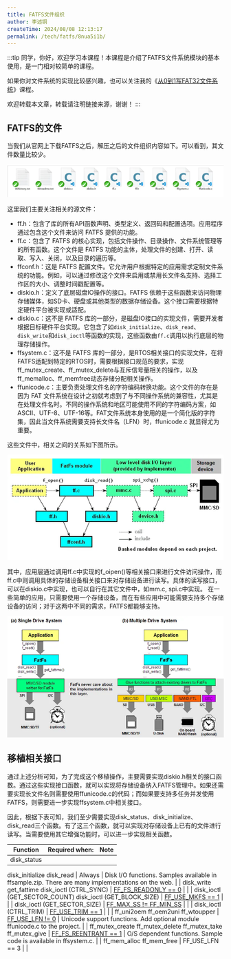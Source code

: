 ```yaml
---
title: FATFS文件组织
author: 李述铜
createTime: 2024/08/08 12:13:17
permalink: /tech/fatfs/8nua5i1b/
---
```

:::tip
同学，你好，欢迎学习本课程！本课程是介绍了FATFS文件系统模块的基本使用，是一门相对较简单的课程。

如果你对文件系统的实现比较感兴趣，也可以关注我的《[从0到1写FAT32文件系统](https://wuptg.xetlk.com/s/VeHie)》课程。

欢迎转载本文章，转载请注明链接来源，谢谢！
:::

## FATFS的文件
当我们从官网上下载FATFS之后，解压之后的文件组织内容如下。可以看到，其文件数量比较少。

![alt 文件列表](../../../../../.vuepress/public/image/docs/notes/tech/fatfs/port/c1/files/image.png)

这里我们主要关注相关的源文件：

- ff.h：包含了库的所有API函数声明、类型定义、返回码和配置选项。应用程序通过包含这个文件来访问 FATFS 提供的功能。
- ff.c：包含了 FATFS 的核心实现，包括文件操作、目录操作、文件系统管理等的所有函数。这个文件是 FATFS 功能的主体，处理文件的创建、打开、读取、写入、关闭，以及目录的遍历等。
- ffconf.h：这是 FATFS 配置文件。它允许用户根据特定的应用需求定制文件系统的功能。例如，可以通过修改这个文件来启用或禁用长文件名支持、选择工作区的大小、调整时间戳配置等。
- diskio.h：定义了底层磁盘IO操作的接口。FATFS 依赖于这些函数来访问物理存储媒体，如SD卡、硬盘或其他类型的数据存储设备。这个接口需要根据特定硬件平台被实现或适配。
- diskio.c：这不是 FATFS 库的一部分，是磁盘IO接口的实现文件，需要开发者根据目标硬件平台实现。它包含了如`disk_initialize`、`disk_read`、`disk_write`和`disk_ioctl`等函数的实现，这些函数由`ff.c`调用以执行底层的物理存储操作。
- ffsystem.c：这不是 FATFS 库的一部分，是RTOS相关接口的实现文件，在将FATFS适配到特定的RTOS时，需要根据接口规范的要求，实现ff_mutex_create、ff_mutex_delete与互斥信号量相关的操作，以及ff_memalloc、ff_memfree动态存储分配相关操作。
- ffunicode.c：主要负责处理文件名的字符编码转换功能。这个文件的存在是因为 FAT 文件系统在设计之初就考虑到了与不同操作系统的兼容性，尤其是在处理文件名时。不同的操作系统和地区可能使用不同的字符编码方案，如ASCII、UTF-8、UTF-16等。FAT文件系统本身使用的是一个简化版的字符集，因此当文件系统需要支持长文件名（LFN）时，ffunicode.c 就显得尤为重要。

这些文件中，相关之间的关系如下图所示。

![alt FATFS文件关系](../../../../../.vuepress/public/image/docs/notes/tech/fatfs/port/c1/files/image-1.png)

其中，应用层通过调用ff.c中实现的f_oipen()等相关接口来进行文件访问操作，而ff.c中则调用具体的存储设备相关接口来对存储设备进行读写。具体的读写接口，可以在diskio.c中实现，也可以自行在其它文件中，如mm.c, spi.c中实现。
在一些简单的应用，只需要使用一个存储设备，而在有些应用中可能需要支持多个存储设备的访问；对于这两中不同的需求，FATFS都能够支持。

![alt 系统结构图](../../../../../.vuepress/public/image/docs/notes/tech/fatfs/port/c1/files/image-2.png)

## 移植相关接口
通过上述分析可知，为了完成这个移植操作，主要需要实现diskio.h相关的接口函数。通过这些实现接口函数，就可以实现将存储设备纳入FATFS管理中。如果还需要实现长文件名则需要使用ffunicode.c的代码；而如果要支持多任务并发使用FATFS，则需要进一步实现ffsystem.c中相关接口。

因此，根据下表可知，我们至少需要实现disk_status、disk_initialize、disk_read三个函数。有了这三个函数，就可以实现对存储设备上已有的文件进行读写。当需要使用其它增强功能时，可以进一步实现相关函数。

| Function | Required when: | Note |
| --- | --- | --- |
| disk_status
disk_initialize
disk_read | Always | Disk I/O functions.
Samples available in ffsample.zip.
There are many implementations on the web. |
| disk_write
get_fattime
disk_ioctl (CTRL_SYNC) | [FF_FS_READONLY == 0](http://elm-chan.org/fsw/ff/doc/config.html#fs_readonly) |  |
| disk_ioctl (GET_SECTOR_COUNT)
disk_ioctl (GET_BLOCK_SIZE) | [FF_USE_MKFS == 1](http://elm-chan.org/fsw/ff/doc/config.html#use_mkfs) |  |
| disk_ioctl (GET_SECTOR_SIZE) | [FF_MAX_SS != FF_MIN_SS](http://elm-chan.org/fsw/ff/doc/config.html#max_ss) |  |
| disk_ioctl (CTRL_TRIM) | [FF_USE_TRIM == 1](http://elm-chan.org/fsw/ff/doc/config.html#use_trim) |  |
| ff_uni2oem
ff_oem2uni
ff_wtoupper | [FF_USE_LFN != 0](http://elm-chan.org/fsw/ff/doc/config.html#use_lfn) | Unicode support functions.
Add optional module ffunicode.c to the project. |
| ff_mutex_create
ff_mutex_delete
ff_mutex_take
ff_mutex_give | [FF_FS_REENTRANT == 1](http://elm-chan.org/fsw/ff/doc/config.html#fs_reentrant) | O/S dependent functions.
Sample code is available in ffsystem.c. |
| ff_mem_alloc
ff_mem_free | FF_USE_LFN == 3 |  |


